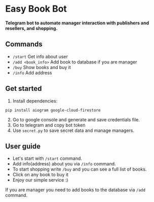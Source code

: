 # Easy Book Bot
**Telegram bot to automate manager interaction with publishers and resellers, and shopping.**
## Commands
* `/start` Get info about user
* `/add <book_info>` Add book to database if you are manager
* `/buy` Show books and buy it
* `/info` Add address


## Get started
1) Install dependencies:

```pip install aiogram google-cloud-firestore```

2) Go to google console and generate and save credentials file.
3) Go to telegram and copy bot token
4) Use `secret.py` to save secret data and manage managers.


## User guide
* Let's start with `/start` command.
* Add info(address) about you via `/info` command.
* To start shopping write `/buy` and you can see a full list of books.
* Click on any book to buy it
* Enjoy our simple service :)

If you are manager you need to add books to the database via `/add` command.

